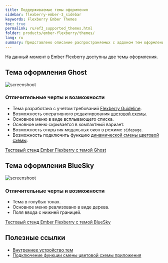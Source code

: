 ```yaml
---
title: Поддерживаемые темы оформления
sidebar: flexberry-ember-3_sidebar
keywords: Flexberry Ember Themes
toc: true
permalink: ru/ef3_supported_themes.html
folder: products/ember-flexberry/themes/
lang: ru
summary: Представлено описание распространяемых с аддоном тем оформления
---
```


На данный момент в Ember Flexberry доступны две темы оформления.

## Тема оформления Ghost
![screenshoot](/images/pages/img_themes/screenshots/ghost_theme.jpg)

### Отличительные черты и возможности
- Тема разработана с учетом требований [Flexberry Guideline](uiuxg_landing-page.ru.html#content).
- Возможность оперативного редактирвоания [цветовой схемы](ef3_themes_structure.html#доработка-стилей-для-приложений-использующих-ember-flexberry-themes).
- Основное меню в виде всплывающего списка.
- Основное меню скрывается в компактный вариант.
- Возможность открытия модальных окон в режиме `sidepage`.
- Возможность подключить функцию [динамической смены цветовой схемы](ef3_color_scheme_сhanging.html).

[Тестовый стенд Ember Flexberry с темой Ghost](https://flexberry.github.io/ember-flexberry/dummy/dummy-test-2/)

## Тема оформления BlueSky

![screenshoot](/images/pages/img_themes/screenshots/blueSky-theme.jpg)

### Отличительные черты и возможности
- Тема в голубых тонах.
- Основное меню реализовано в виде дерева.
- Поля ввода с нижней границей.

[Тестовый стенд Ember Flexberry с темой BlueSky](https://flexberry.github.io/ember-flexberry/dummy/dummy-test-3/)

## Полезные ссылки

* [Внутреннее устройство тем](ef3_themes_changing.html)
* [Подключение функции смены цветовой схемы приложения](ef3_color_scheme_сhanging.html)

